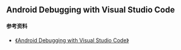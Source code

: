 ## Android Debugging with Visual Studio Code




#### 参考资料
+ [《Android Debugging with Visual Studio Code》](https://www.gamedev.net/tutorials/programming/general-and-gameplay-programming/android-debugging-with-visual-studio-code-r4820/)